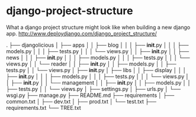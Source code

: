 django-project-structure
========================

What a django project structure might look like when building a new django app. http://www.deploydjango.com/django_project_structure/

.
├── djangolicious
│   ├── apps
│   │   ├── blog
│   │   │   ├── __init__.py
│   │   │   ├── models.py
│   │   │   ├── tests.py
│   │   │   └── views.py
│   │   ├── __init__.py
│   │   ├── news
│   │   │   ├── __init__.py
│   │   │   ├── models.py
│   │   │   ├── tests.py
│   │   │   └── views.py
│   │   └── reader
│   │       ├── __init__.py
│   │       ├── models.py
│   │       ├── tests.py
│   │       └── views.py
│   ├── __init__.py
│   ├── libs
│   │   ├── display
│   │   │   ├── __init__.py
│   │   │   ├── models.py
│   │   │   ├── tests.py
│   │   │   └── views.py
│   │   ├── __init__.py
│   │   └── management
│   │       ├── __init__.py
│   │       ├── models.py
│   │       ├── tests.py
│   │       └── views.py
│   ├── settings.py
│   ├── urls.py
│   └── wsgi.py
├── manage.py
├── README.md
├── requirements
│   ├── common.txt
│   ├── dev.txt
│   ├── prod.txt
│   └── test.txt
├── requirements.txt
└── TREE.txt
